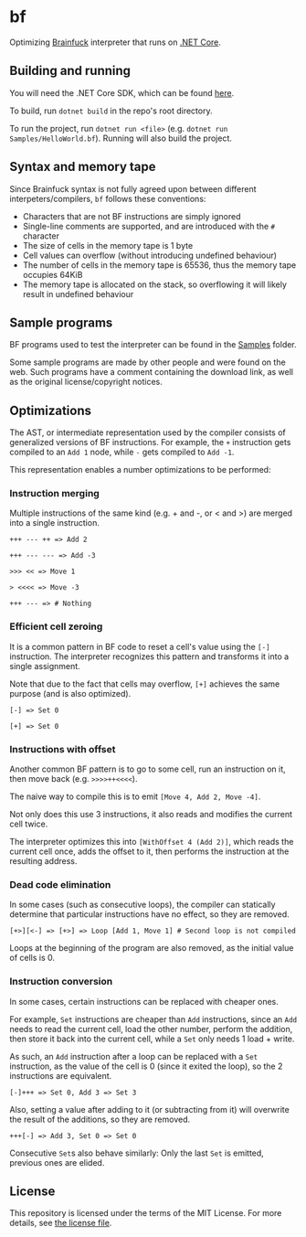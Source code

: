 # bf

Optimizing [Brainfuck](https://en.wikipedia.org/wiki/Brainfuck) interpreter that runs on [.NET Core](https://en.wikipedia.org/wiki/.NET_Core).

## Building and running

You will need the .NET Core SDK, which can be found [here](https://dotnet.microsoft.com/download).

To build, run `dotnet build` in the repo's root directory.

To run the project, run `dotnet run <file>` (e.g. `dotnet run Samples/HelloWorld.bf`). Running will also build the project.

## Syntax and memory tape

Since Brainfuck syntax is not fully agreed upon between different interpeters/compilers, `bf` follows these conventions:

* Characters that are not BF instructions are simply ignored
* Single-line comments are supported, and are introduced with the `#` character
* The size of cells in the memory tape is 1 byte
* Cell values can overflow (without introducing undefined behaviour)
* The number of cells in the memory tape is 65536, thus the memory tape occupies 64KiB
* The memory tape is allocated on the stack, so overflowing it will likely result in undefined behaviour

## Sample programs

BF programs used to test the interpreter can be found in the [Samples](Samples/) folder.

Some sample programs are made by other people and were found on the web. Such programs have a comment containing the download link, as well as the original license/copyright notices.

## Optimizations

The AST, or intermediate representation used by the compiler consists of generalized versions of BF instructions.
For example, the `+` instruction gets compiled to an `Add 1` node, while `-` gets compiled to `Add -1`.

This representation enables a number optimizations to be performed:

### Instruction merging

Multiple instructions of the same kind (e.g. + and -, or < and >) are merged into a single instruction.

```bf
+++ --- ++ => Add 2
```

```bf
+++ --- --- => Add -3
```

```bf
>>> << => Move 1
```

```bf
> <<<< => Move -3
```

```bf
+++ --- => # Nothing
```

### Efficient cell zeroing

It is a common pattern in BF code to reset a cell's value using the `[-]` instruction.
The interpreter recognizes this pattern and transforms it into a single assignment.

Note that due to the fact that cells may overflow, `[+]` achieves the same purpose (and is also optimized).

```bf
[-] => Set 0
```

```bf
[+] => Set 0
```

### Instructions with offset

Another common BF pattern is to go to some cell, run an instruction on it, then move back (e.g. `>>>>++<<<<`).

The naive way to compile this is to emit `[Move 4, Add 2, Move -4]`.

Not only does this use 3 instructions, it also reads and modifies the current cell twice.

The interpreter optimizes this into `[WithOffset 4 (Add 2)]`, which reads the current cell once, adds the offset to it, then performs the instruction at the resulting address.

### Dead code elimination

In some cases (such as consecutive loops), the compiler can statically determine that particular instructions have no effect, so they are removed.

```bf
[+>][<-] => [+>] => Loop [Add 1, Move 1] # Second loop is not compiled
```

Loops at the beginning of the program are also removed, as the initial value of cells is 0.

### Instruction conversion

In some cases, certain instructions can be replaced with cheaper ones.

For example, `Set` instructions are cheaper than `Add` instructions, since an `Add` needs to read the current cell, load the other number, perform the addition, then store it back into the current cell, while a `Set` only needs 1 load + write.

As such, an `Add` instruction after a loop can be replaced with a `Set` instruction, as the value of the cell is 0 (since it exited the loop), so the 2 instructions are equivalent.

```bf
[-]+++ => Set 0, Add 3 => Set 3
```

Also, setting a value after adding to it (or subtracting from it) will overwrite the result of the additions, so they are removed.

```bf
+++[-] => Add 3, Set 0 => Set 0
```

Consecutive `Set`s also behave similarly: Only the last `Set` is emitted, previous ones are elided.

## License

This repository is licensed under the terms of the MIT License.
For more details, see [the license file](LICENSE.txt).
